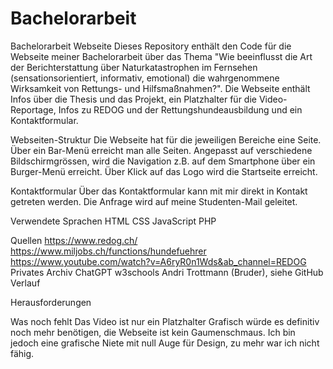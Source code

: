 # Bachelorarbeit
Bachelorarbeit Webseite
Dieses Repository enthält den Code für die Webseite meiner Bachelorarbeit über das Thema "Wie beeinflusst die Art der 
Berichterstattung über Naturkatastrophen im Fernsehen (sensationsorientiert, informativ, emotional) die wahrgenommene Wirksamkeit von 
Rettungs- und Hilfsmaßnahmen?". Die Webseite enthält Infos über die Thesis und das Projekt, ein Platzhalter für die Video-Reportage, Infos zu REDOG und der Rettungshundeausbildung und ein Kontaktformular.

Webseiten-Struktur
Die Webseite hat für die jeweiligen Bereiche eine Seite. Über ein Bar-Menü erreicht man alle Seiten. Angepasst auf verschiedene Bildschirmgrössen, wird die Navigation z.B. auf dem Smartphone über ein Burger-Menü erreicht. Über Klick auf das Logo wird die Startseite erreicht.

Kontaktformular
Über das Kontaktformular kann mit mir direkt in Kontakt getreten werden. Die Anfrage wird auf meine Studenten-Mail geleitet.

Verwendete Sprachen
HTML
CSS
JavaScript
PHP

Quellen
https://www.redog.ch/
https://www.miljobs.ch/functions/hundefuehrer
https://www.youtube.com/watch?v=A6ryR0n1Wds&ab_channel=REDOG
Privates Archiv
ChatGPT
w3schools
Andri Trottmann (Bruder), siehe GitHub Verlauf

Herausforderungen


Was noch fehlt
Das Video ist nur ein Platzhalter
Grafisch würde es definitiv noch mehr benötigen, die Webseite ist kein Gaumenschmaus. Ich bin jedoch eine grafische Niete mit null Auge für Design, zu mehr war ich nicht fähig.